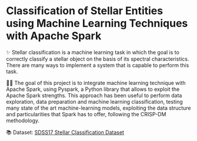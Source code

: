 # Classification of Stellar Entities using Machine Learning Techniques with Apache Spark 

✨ Stellar classification is a machine learning task in which the goal is to correctly 
classify a stellar object on the basis of its spectral characteristics. There are many 
ways to implement a system that is capable to perform this task. 

🧑‍💻 The goal of this project is to integrate machine learning technique with Apache 
Spark, using Pyspark, a Python library that allows to exploit the Apache Spark 
strengths. This approach has been useful to perform data exploration, data preparation 
and machine learning classification, testing many state of the art machine-learning 
models, exploiting the data structure and particularities that Spark has to offer, 
following the CRISP-DM methodology.

📚 Dataset: [SDSS17 Stellar Classification Dataset](https://www.kaggle.com/datasets/fedesoriano/stellar-classification-dataset-sdss17)

